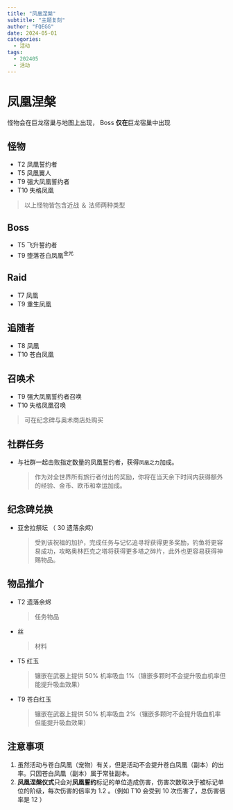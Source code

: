```yaml
---
title: "凤凰涅槃"
subtitle: "主题复刻"
author: "FQEGG"
date: 2024-05-01
categories:
  - 活动
tags:
  - 202405
  - 活动
---
```


# 凤凰涅槃

怪物会在巨龙宿巢与地图上出现， Boss **仅在**巨龙宿巢中出现

## 怪物

- T2 凤凰誓约者
- T5 凤凰翼人
- T9 强大凤凰誓约者
- T10 失格凤凰

> 以上怪物皆包含近战 ＆ 法师两种类型

## Boss

- T5 飞升誓约者
- T9 堕落苍白凤凰<sup>金光</sup>

## Raid

- T7 凤凰
- T9 重生凤凰

## 追随者

- T8 凤凰
- T10 苍白凤凰

## 召唤术

- T9 强大凤凰誓约者召唤
- T10 失格凤凰召唤

> 可在纪念碑与奥术商店处购买

## 社群任务

- 与社群一起击败指定数量的凤凰誓约者，获得`凤凰之力`加成。
  > 作为对全世界所有旅行者付出的奖励，你将在当天余下时间内获得额外的经验、金币、欧币和幸运加成。

## 纪念碑兑换

- 亚舍拉祭坛 （ 30 遗落余烬）
  > 受到该祝福的加护，完成任务与记忆追寻将获得更多奖励，钓鱼将更容易成功，攻略奥林匹克之塔将获得更多塔之碎片，此外也更容易获得神赐物品。

## 物品推介

- T2 遗落余烬
  > 任务物品 
- 丝 
  > 材料
- T5 红玉 
  > 镶嵌在武器上提供 50% 机率吸血 1%（镶嵌多颗时不会提升吸血机率但能提升吸血效果） 
- T9 苍白红玉
  > 镶嵌在武器上提供 50% 机率吸血 2%（镶嵌多颗时不会提升吸血机率但能提升吸血效果） 

## 注意事项

1. 虽然活动与苍白凤凰（宠物）有关，但是活动不会提升苍白凤凰（副本）的出率。只因苍白凤凰（副本）属于常驻副本。
2. **凤凰涅槃仪式**只会对**凤凰誓约**标记的单位造成伤害，伤害次数取决于被标记单位的阶级，每次伤害的倍率为 1.2 。（例如 T10 会受到 10 次伤害了，总伤害倍率是 12 ）